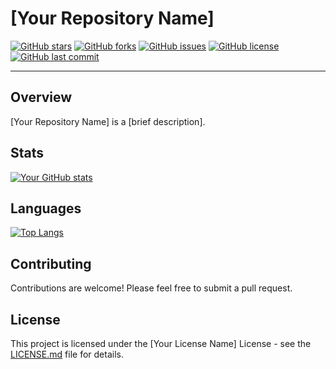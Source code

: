 # [Your Repository Name]

[![GitHub stars](https://img.shields.io/github/stars/CodyShep/your_repository.svg)](https://github.com/CodyShep/your_repository/stargazers)
[![GitHub forks](https://img.shields.io/github/forks/CodyShep/your_repository.svg)](https://github.com/your_username/your_repository/network)
[![GitHub issues](https://img.shields.io/github/issues/CodyShep/your_repository.svg)](https://github.com/CodyShep/your_repository/issues)
[![GitHub license](https://img.shields.io/github/license/CodyShep/your_repository.svg)](https://github.com/CodyShep/your_repository/blob/master/LICENSE)
[![GitHub last commit](https://img.shields.io/github/last-commit/CodyShep/your_repository.svg)](https://github.com/CodyShep/your_repository/commits/master)

---

## Overview

[Your Repository Name] is a [brief description].

## Stats

[![Your GitHub stats](https://github-readme-stats.vercel.app/api?username=CodyShep&show_icons=true&theme=dark)](https://github.com/your_username)

## Languages

[![Top Langs](https://github-readme-stats.vercel.app/api/top-langs/?username=CodyShep&layout=compact&theme=dark)](https://github.com/your_username)

## Contributing

Contributions are welcome! Please feel free to submit a pull request.

## License

This project is licensed under the [Your License Name] License - see the [LICENSE.md](LICENSE.md) file for details.

